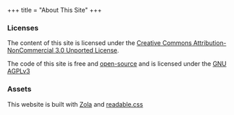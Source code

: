 +++
title = "About This Site"
+++

### Licenses

The content of this site is licensed under the [Creative Commons Attribution-NonCommercial 3.0 Unported License](http://creativecommons.org/licenses/by-nc/3.0/). 

The code of this site is free and [open-source](https://codeberg.org/brandont/brandont.dev) and is licensed under the [GNU AGPLv3](https://www.gnu.org/licenses/agpl-3.0.en.html)

### Assets

This website is built with [Zola](https://getzola.org) and [readable.css](https://readable-css.freedomtowrite.org/)
